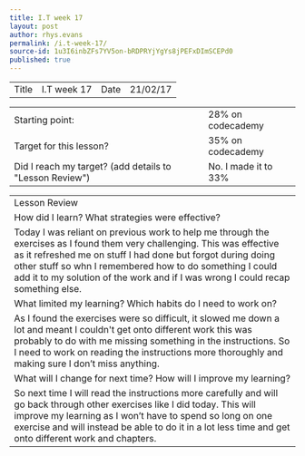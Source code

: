 ```yaml
---
title: I.T week 17
layout: post
author: rhys.evans
permalink: /i.t-week-17/
source-id: 1u3I6inbZFs7YV5on-bRDPRYjYgYs8jPEFxDImSCEPd0
published: true
---
```

<table>
  <tr>
    <td>Title</td>
    <td>I.T week 17 </td>
    <td>Date</td>
    <td>21/02/17</td>
  </tr>
</table>


<table>
  <tr>
    <td>Starting point:</td>
    <td>28% on codecademy</td>
  </tr>
  <tr>
    <td>Target for this lesson?</td>
    <td>35% on codecademy </td>
  </tr>
  <tr>
    <td>Did I reach my target? 
(add details to "Lesson Review")</td>
    <td> No. I made it to 33%</td>
  </tr>
</table>


<table>
  <tr>
    <td>Lesson Review</td>
  </tr>
  <tr>
    <td>How did I learn? What strategies were effective? </td>
  </tr>
  <tr>
    <td>Today I was reliant on previous work to help me through the exercises as I found them very challenging. This was effective as it refreshed me on stuff I had done but forgot during doing other stuff so whn I remembered how to do something I could add it to my solution of the work and if I was wrong I could recap something else.</td>
  </tr>
  <tr>
    <td>What limited my learning? Which habits do I need to work on? </td>
  </tr>
  <tr>
    <td>As I found the exercises were so difficult, it slowed me down a lot and meant I couldn't get onto different work this was probably to do with me missing something in the instructions. So I need to work on reading the instructions more thoroughly and making sure I don’t miss anything.</td>
  </tr>
  <tr>
    <td>What will I change for next time? How will I improve my learning?</td>
  </tr>
  <tr>
    <td>So next time I will read the instructions more carefully and will go back through other exercises like I did today. This will improve my learning as I won’t have to spend so long on one exercise and will instead be able to do it in a lot less time and get onto different work and chapters.</td>
  </tr>
</table>


